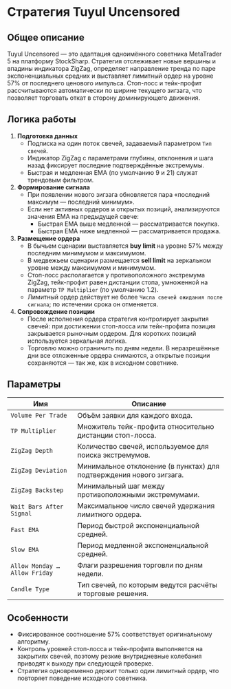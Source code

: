 # Стратегия Tuyul Uncensored

## Общее описание
Tuyul Uncensored — это адаптация одноимённого советника MetaTrader 5 на платформу StockSharp. Стратегия отслеживает новые вершины и впадины индикатора ZigZag, определяет направление тренда по паре экспоненциальных средних и выставляет лимитный ордер на уровне 57% от последнего ценового импульса. Стоп-лосс и тейк-профит рассчитываются автоматически по ширине текущего зигзага, что позволяет торговать откат в сторону доминирующего движения.

## Логика работы
1. **Подготовка данных**
   - Подписка на один поток свечей, задаваемый параметром `Тип свечей`.
   - Индикатор ZigZag с параметрами глубины, отклонения и шага назад фиксирует последние подтверждённые экстремумы.
   - Быстрая и медленная EMA (по умолчанию 9 и 21) служат трендовым фильтром.
2. **Формирование сигнала**
   - При появлении нового зигзага обновляется пара «последний максимум — последний минимум».
   - Если нет активных ордеров и открытых позиций, анализируются значения EMA на предыдущей свече:
     - Быстрая EMA выше медленной — рассматривается покупка.
     - Быстрая EMA ниже медленной — рассматривается продажа.
3. **Размещение ордера**
   - В бычьем сценарии выставляется **buy limit** на уровне 57% между последним минимумом и максимумом.
   - В медвежьем сценарии размещается **sell limit** на зеркальном уровне между максимумом и минимумом.
   - Стоп-лосс располагается у противоположного экстремума ZigZag, тейк-профит равен дистанции стопа, умноженной на параметр `TP Multiplier` (по умолчанию 1.2).
   - Лимитный ордер действует не более `Числа свечей ожидания после сигнала`; по истечении срока он отменяется.
4. **Сопровождение позиции**
   - После исполнения ордера стратегия контролирует закрытия свечей: при достижении стоп-лосса или тейк-профита позиция закрывается рыночным ордером. Для коротких позиций используется зеркальная логика.
   - Торговлю можно ограничить по дням недели. В неразрешённые дни все отложенные ордера снимаются, а открытые позиции сохраняются — так же, как в исходном советнике.

## Параметры
| Имя | Описание |
|-----|----------|
| `Volume Per Trade` | Объём заявки для каждого входа. |
| `TP Multiplier` | Множитель тейк-профита относительно дистанции стоп-лосса. |
| `ZigZag Depth` | Количество свечей, используемое для поиска экстремумов. |
| `ZigZag Deviation` | Минимальное отклонение (в пунктах) для подтверждения нового зигзага. |
| `ZigZag Backstep` | Минимальный шаг между противоположными экстремумами. |
| `Wait Bars After Signal` | Максимальное число свечей удержания лимитного ордера. |
| `Fast EMA` | Период быстрой экспоненциальной средней. |
| `Slow EMA` | Период медленной экспоненциальной средней. |
| `Allow Monday … Allow Friday` | Флаги разрешения торговли по дням недели. |
| `Candle Type` | Тип свечей, по которым ведутся расчёты и торговые решения. |

## Особенности
- Фиксированное соотношение 57% соответствует оригинальному алгоритму.
- Контроль уровней стоп-лосса и тейк-профита выполняется на закрытиях свечей, поэтому резкие внутридневные колебания приводят к выходу при следующей проверке.
- Стратегия одновременно держит только один лимитный ордер, что повторяет поведение исходного советника.

